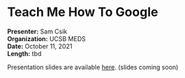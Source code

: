 # Teach Me How To Google 
**Presenter:** Sam Csik   
**Organization:** UCSB MEDS  
**Date:** October 11, 2021  
**Length:** tbd

Presentation slides are available [here](). (slides coming soon)

